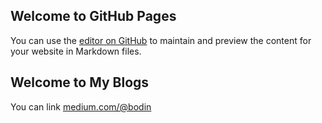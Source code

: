 ## Welcome to GitHub Pages

You can use the [editor on GitHub](https://github.com/bodinint/downloads/edit/main/docs/index.md) to maintain and preview the content for your website in Markdown files.

## Welcome to My Blogs

You can link [medium.com/@bodin](https://medium.com/@bodin) 

